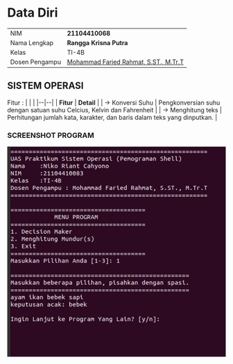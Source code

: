 # Data Diri

|  |  |
|--|--|
| NIM | **21104410068** |
| Nama Lengkap | **Rangga Krisna Putra** |
| Kelas | TI-4B |
| Dosen Pengampu | [Mohammad Faried Rahmat, S.ST., M.Tr.T](https://github.com/mrhmt80) |

## SISTEM OPERASI
Fitur : 
|  |  |
|--|--|
| **Fitur** | **Detail** |
| -> Konversi Suhu | Pengkonversian suhu dengan satuan suhu Celcius, Kelvin dan Fahrenheit |
| -> Menghitung teks | Perhitungan jumlah kata, karakter, dan baris dalam teks yang dinputkan. |

### SCREENSHOT PROGRAM
![Aplikasi Gue](https://github.com/royalrumble3/UAS-Praktikum_Sistem_Operasi/blob/main/Screenshot%202023-07-23%20213540.png)
